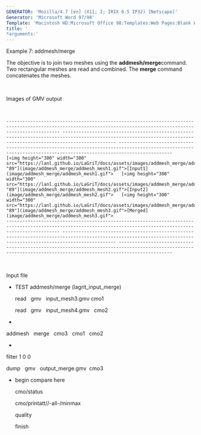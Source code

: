```yaml
---
GENERATOR: 'Mozilla/4.7 [en] (X11; I; IRIX 6.5 IP32) [Netscape]'
Generator: 'Microsoft Word 97/98'
Template: 'Macintosh HD:Microsoft Office 98:Templates:Web Pages:Blank Web Page'
title: '
*arguments:'
---
```


 Example 7: addmesh/merge

  The objective is to join two meshes using the
  **addmesh/merge**command.
  Two rectangular meshes are read and combined. The **merge** command
  concatenates the meshes.

   
 
  Images of GMV output

   
 
    ---------------------------------------------------------------------------------------------------------------------------------------------------------------- ---------------------------------------------------------------------------------------------------------------------------------------------------------------- ----------------------------------------------------------------------------------------------------------------------------------------------------------------
    [<img height="300" width="300" src="https://lanl.github.io/LaGriT/docs/assets/images/addmesh_merge/addmesh_mesh1_tn.gif">"114" "89"](image/addmesh_merge/addmesh_mesh1.gif">[Input1](image/addmesh_merge/addmesh_mesh1.gif">   [<img height="300" width="300" src="https://lanl.github.io/LaGriT/docs/assets/images/addmesh_merge/addmesh_mesh2_tn.gif">"114" "89"](image/addmesh_merge/addmesh_mesh2.gif">[Input2](image/addmesh_merge/addmesh_mesh2.gif">   [<img height="300" width="300" src="https://lanl.github.io/LaGriT/docs/assets/images/addmesh_merge/addmesh_mesh3_tn.gif">"114" "89"](image/addmesh_merge/addmesh_mesh3.gif">[Merged](image/addmesh_merge/addmesh_mesh3.gif">
    ---------------------------------------------------------------------------------------------------------------------------------------------------------------- ---------------------------------------------------------------------------------------------------------------------------------------------------------------- ----------------------------------------------------------------------------------------------------------------------------------------------------------------
 
  

   
 
  Input file

  
* TEST addmesh/merge (lagrit\_input\_merge)

  read   gmv   input\_mesh3.gmv cmo1

  read   gmv   input\_mesh4.gmv   cmo2

  
*

  addmesh   merge   cmo3   cmo1   cmo2

  
*

  filter 1 0 0

  dump   gmv   output\_merge.gmv  cmo3

  
* begin compare here

  cmo/status

  cmo/printatt//-all-/minmax

  quality

  finish
